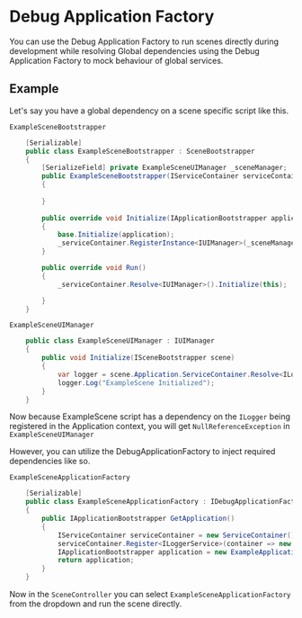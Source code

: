# Debug Application Factory

You can use the Debug Application Factory to run scenes directly during development while resolving Global dependencies using the Debug Application Factory to mock behaviour of global services.

## Example
Let's say you have a global dependency on a scene specific script like this.

`ExampleSceneBootstrapper`
```csharp
    [Serializable]
    public class ExampleSceneBootstrapper : SceneBootstrapper
    {
        [SerializeField] private ExampleSceneUIManager _sceneManager;
        public ExampleSceneBootstrapper(IServiceContainer serviceContainer) : base(serviceContainer)
        {
            
        }
        
        public override void Initialize(IApplicationBootstrapper application)
        {
            base.Initialize(application);
            _serviceContainer.RegisterInstance<IUIManager>(_sceneManager);
        }

        public override void Run()
        {
            _serviceContainer.Resolve<IUIManager>().Initialize(this);

        }
    }
```

`ExampleSceneUIManager`
```csharp
    public class ExampleSceneUIManager : IUIManager
    {
        public void Initialize(ISceneBootstrapper scene)
        {
            var logger = scene.Application.ServiceContainer.Resolve<ILogger>();
            logger.Log("ExampleScene Initialized");
        }
    }
```

Now because ExampleScene script has a dependency on the `ILogger` being registered in the Application context, you will get `NullReferenceException` in `ExampleSceneUIManager`

However, you can utilize the DebugApplicationFactory to inject required dependencies like so.

`ExampleSceneApplicationFactory`
```csharp
    [Serializable]
    public class ExampleSceneApplicationFactory : IDebugApplicationFactory
    {
        public IApplicationBootstrapper GetApplication()
        {
            IServiceContainer serviceContainer = new ServiceContainer();
            serviceContainer.Register<ILoggerService>(container => new LoggerService());
            IApplicationBootstrapper application = new ExampleApplicationBootstrapper(serviceContainer);
            return application;
        }
    }
```

Now in the `SceneController` you can select `ExampleSceneApplicationFactory` from the dropdown and run the scene directly.